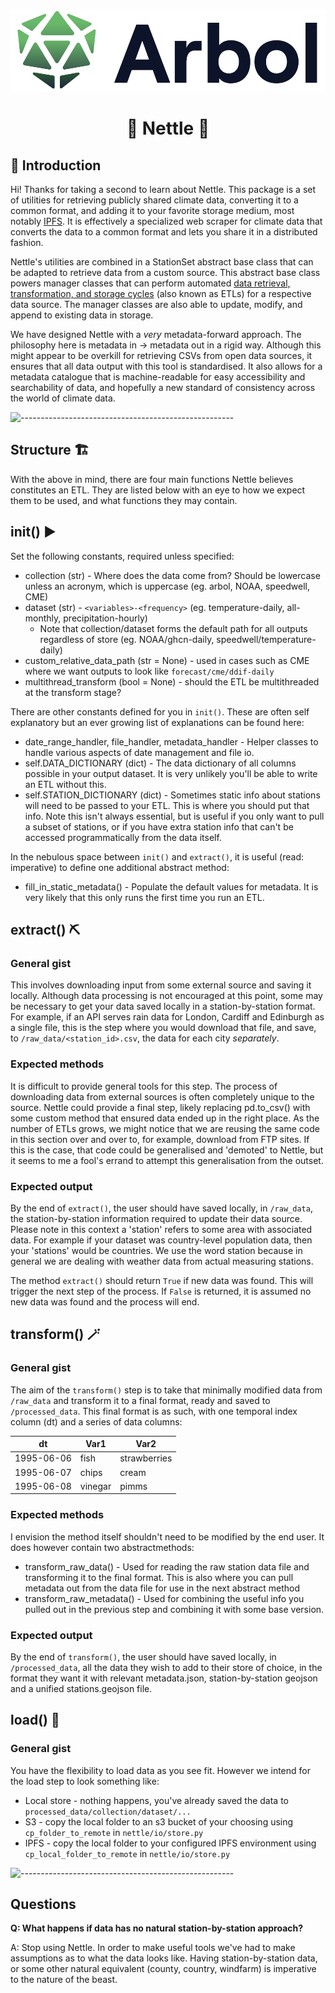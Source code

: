 <p align="center"> 
  <img src='docs/static/arbol.svg'></img>
</p>
<h1 align="center"> 🌱 Nettle 🌱 </h1>

<h2> 👋 Introduction</h2>

Hi! Thanks for taking a second to learn about Nettle. This package is a set of utilities for retrieving publicly shared climate data, converting it to a common format, and adding it to your favorite storage medium, most notably [IPFS](https://ipfs.tech/). It is effectively a specialized web scraper for climate data that converts the data to a common format and lets you share it in a distributed fashion.

Nettle's utilities are combined in a StationSet abstract base class that can be adapted to retrieve data from a custom source. This abstract base class powers manager classes that can perform automated [data retrieval, transformation, and storage cycles](https://en.wikipedia.org/wiki/Extract,_transform,_load) (also known as ETLs) for a respective data source. The manager classes are also able to update, modify, and append to existing data in storage.

We have designed Nettle with a _very_ metadata-forward approach. The philosophy here is metadata in -> metadata out in a rigid way. Although this might appear to be overkill for retrieving CSVs from open data sources, it ensures that all data output with this tool is standardised. It also allows for a metadata catalogue that is machine-readable for easy accessibility and searchability of data, and hopefully a new standard of consistency across the world of climate data.

![-----------------------------------------------------](https://raw.githubusercontent.com/andreasbm/readme/master/assets/lines/rainbow.png)

<h2> Structure 🏗️ </h2>

With the above in mind, there are four main functions Nettle believes constitutes an ETL. They are listed below with an eye to how we expect them to be used, and what functions they may contain.

## init() ▶️
Set the following constants, required unless specified:
-  collection (str) - Where does the data come from? Should be lowercase unless an acronym, which is uppercase (eg. arbol, NOAA, speedwell, CME)
-  dataset (str) - `<variables>-<frequency>` (eg. temperature-daily, all-monthly, precipitation-hourly)
    -  Note that collection/dataset forms the default path for all outputs regardless of store (eg. NOAA/ghcn-daily, speedwell/temperature-daily)
-  custom_relative_data_path (str = None) - used in cases such as CME where we want outputs to look like `forecast/cme/ddif-daily`
-  multithread_transform (bool = None) - should the ETL be multithreaded at the transform stage?

There are other constants defined for you in `init()`. These are often self explanatory but an ever growing list of explanations can be found here:
-  date_range_handler, file_handler, metadata_handler - Helper classes to handle various aspects of date management and file io.
-  self.DATA_DICTIONARY (dict) - The data dictionary of all columns possible in your output dataset. It is very unlikely you'll be able to write an ETL without this.
-  self.STATION_DICTIONARY (dict) - Sometimes static info about stations will need to be passed to your ETL. This is where you should put that info. Note this isn't always essential, but is useful if you only want to pull a subset of stations, or if you have extra station info that can't be accessed programmatically from the data itself.

In the nebulous space between `init()` and `extract()`, it is useful (read: imperative) to define one additional abstract method:
-  fill_in_static_metadata() - Populate the default values for metadata. It is very likely that this only runs the first time you run an ETL.

## extract() ⛏️
### General gist
This involves downloading input from some external source and saving it locally. Although data processing is not encouraged at this point, some may be necessary to get your data saved locally in a station-by-station format. For example, if an API serves rain data for London, Cardiff and Edinburgh as a single file, this is the step where you would download that file, and save, to `/raw_data/<station_id>.csv`, the data for each city _separately_.

### Expected methods
It is difficult to provide general tools for this step. The process of downloading data from external sources is often completely unique to the source. Nettle could provide a final step, likely replacing pd.to_csv() with some custom method that ensured data ended up in the right place. As the number of ETLs grows, we might notice that we are reusing the same code in this section over and over to, for example, download from FTP sites. If this is the case, that code could be generalised and 'demoted' to Nettle, but it seems to me a fool's errand to attempt this generalisation from the outset.

### Expected output
By the end of `extract()`, the user should have saved locally, in `/raw_data`, the station-by-station information required to update their data source. Please note in this context a 'station' refers to some area with associated data. For example if your dataset was country-level population data, then your 'stations' would be countries. We use the word station because in general we are dealing with weather data from actual measuring stations.

The method `extract()` should return `True` if new data was found. This will trigger the next step of the process. If `False` is returned, it is assumed no new data was found and the process will end.

## transform() 🪄
### General gist
The aim of the `transform()` step is to take that minimally modified data from `/raw_data` and transform it to a final format, ready and saved to `/processed_data`. This final format is as such, with one temporal index column (dt) and a series of data columns:

| dt         | Var1    | Var2         |
|------------|---------|--------------|
| 1995-06-06 | fish    | strawberries |
| 1995-06-07 | chips   | cream        |
| 1995-06-08 | vinegar | pimms        |

### Expected methods
I envision the method itself shouldn't need to be modified by the end user. It does however contain two abstractmethods:
-  transform_raw_data() - Used for reading the raw station data file and transforming it to the final format. This is also where you can pull metadata out from the data file for use in the next abstract method
-  transform_raw_metadata() - Used for combining the useful info you pulled out in the previous step and combining it with some base version.

### Expected output
By the end of `transform()`, the user should have saved locally, in `/processed_data`, all the data they wish to add to their store of choice, in the format they want it with relevant metadata.json, station-by-station geojson and a unified stations.geojson file.


## load() 🚀
### General gist
You have the flexibility to load data as you see fit. However we intend for the load step to look something like:
-  Local store - nothing happens, you've already saved the data to `processed_data/collection/dataset/...`
-  S3 - copy the local folder to an s3 bucket of your choosing using `cp_folder_to_remote` in `nettle/io/store.py`
-  IPFS - copy the local folder to your configured IPFS environment using `cp_local_folder_to_remote` in `nettle/io/store.py`


![-----------------------------------------------------](https://raw.githubusercontent.com/andreasbm/readme/master/assets/lines/rainbow.png)

## Questions
**Q: What happens if data has no natural station-by-station approach?**

A: Stop using Nettle. In order to make useful tools we've had to make assumptions as to what the data looks like. Having station-by-station data, or some other natural equivalent (county, country, windfarm) is imperative to the nature of the beast.
